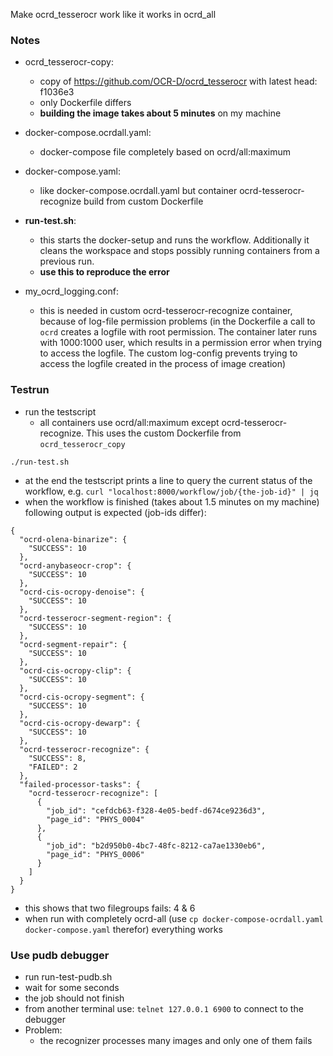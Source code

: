 Make ocrd_tesserocr work like it works in ocrd_all

### Notes
- ocrd_tesserocr-copy:
    - copy of https://github.com/OCR-D/ocrd_tesserocr with latest head: f1036e3
    - only Dockerfile differs
    - **building the image takes about 5 minutes** on my machine

- docker-compose.ocrdall.yaml:
    - docker-compose file completely based on ocrd/all:maximum

- docker-compose.yaml:
    - like docker-compose.ocrdall.yaml but container ocrd-tesserocr-recognize build from custom
      Dockerfile

- **run-test.sh**:
    - this starts the docker-setup and runs the workflow. Additionally it cleans the workspace and
      stops possibly running containers from a previous run.
    - **use this to reproduce the error**

- my_ocrd_logging.conf:
    - this is needed in custom ocrd-tesserocr-recognize container, because of log-file permission
      problems (in the Dockerfile a call to `ocrd` creates a logfile with root permission. The
      container later runs with 1000:1000 user, which results in a permission error when trying to
      access the logfile. The custom log-config prevents trying to access the logfile created in the
      process of image creation)

### Testrun
- run the testscript
    - all containers use ocrd/all:maximum except ocrd-tesserocr-recognize. This uses the custom
      Dockerfile from `ocrd_tesserocr_copy`
```
./run-test.sh
```
- at the end the testscript prints a line to query the current status of the workflow, e.g.
  `curl "localhost:8000/workflow/job/{the-job-id}" | jq`
- when the workflow is finished (takes about 1.5 minutes on my machine) following output is expected
  (job-ids differ):
```
{
  "ocrd-olena-binarize": {
    "SUCCESS": 10
  },
  "ocrd-anybaseocr-crop": {
    "SUCCESS": 10
  },
  "ocrd-cis-ocropy-denoise": {
    "SUCCESS": 10
  },
  "ocrd-tesserocr-segment-region": {
    "SUCCESS": 10
  },
  "ocrd-segment-repair": {
    "SUCCESS": 10
  },
  "ocrd-cis-ocropy-clip": {
    "SUCCESS": 10
  },
  "ocrd-cis-ocropy-segment": {
    "SUCCESS": 10
  },
  "ocrd-cis-ocropy-dewarp": {
    "SUCCESS": 10
  },
  "ocrd-tesserocr-recognize": {
    "SUCCESS": 8,
    "FAILED": 2
  },
  "failed-processor-tasks": {
    "ocrd-tesserocr-recognize": [
      {
        "job_id": "cefdcb63-f328-4e05-bedf-d674ce9236d3",
        "page_id": "PHYS_0004"
      },
      {
        "job_id": "b2d950b0-4bc7-48fc-8212-ca7ae1330eb6",
        "page_id": "PHYS_0006"
      }
    ]
  }
}
```
- this shows that two filegroups fails: 4 & 6
- when run with completely ocrd-all (use `cp docker-compose-ocrdall.yaml docker-compose.yaml`
  therefor) everything works

### Use pudb debugger
- run run-test-pudb.sh
- wait for some seconds
- the job should not finish
- from another terminal use: `telnet 127.0.0.1 6900` to connect to the debugger
- Problem:
    - the recognizer processes many images and only one of them fails

